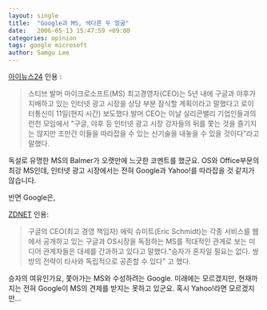 ```yaml
---
layout: single
title:  "Google과 MS, 색다른 두 얼굴"
date:   2006-05-13 15:47:59 +09:00
categories: opinion
tags: google microsoft
author: Samgu Lee
---
```

[아이뉴스24](http://news.inews24.com/php/news_view.php?g_serial=204170&amp;g_menu=020600) 인용 :

> 스티브 발머 마이크로소프트(MS) 최고경영자(CEO)는 5년 내에 구글과 야후가 지배하고 있는 인터넷 광고 시장을 상당 부분 잠식할 계획이라고 말했다고 로이터통신이 11일(현지 시간) 보도했다.발머 CEO는 이날 실리콘밸리 기업인들과의 런천 모임에서 "구글, 야후 등 인터넷 광고 시장 강자들의 뒤를 쫓는 것을 즐기지는 않지만 조만간 이들을 따라잡을 수 있는 신기술을 내놓을 수 있을 것이다"라고 말했다.

독설로 유명한 MS의 Balmer가 오랫만에 느긋한 코멘트를 했군요. OS와 Office부문의 최강 MS인데, 인터넷 광고 시장에서는 전혀 Google과 Yahoo!를 따라잡을 것 같지가 않습니다.

반면 Google은,

[ZDNET](http://www.zdnet.co.kr/news/enterprise/os/0,39031185,39147451,00.htm) 인용:

> 구글의 CEO(최고 경영 책임자) 에릭 슈미트(Eric Schmidt)는 각종 서비스를 웹에서 공개하고 있는 구글과 OS시장을 독점하는 MS를 적대적인 관계로 보는 미디어 관계자들은 대세를 간과하고 있다고 말했다."승자가 혼자일 필요는 없다. 쌍방의 전략이 타사와 독립적으로 공존할 수 있다" 고 했다.

승자의 여유인가요, 쫓아가는 MS와 수성하려는 Google. 미래에는 모르겠지만, 현재까지는 전혀 Google이 MS의 견제를 받지는 못하고 있군요. 혹시 Yahoo!라면 모르겠지만...
